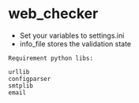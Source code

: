 # web_checker

* Set your variables to settings.ini
* info_file stores the validation state

```
Requirement python libs:

urllib
configparser
smtplib
email
```